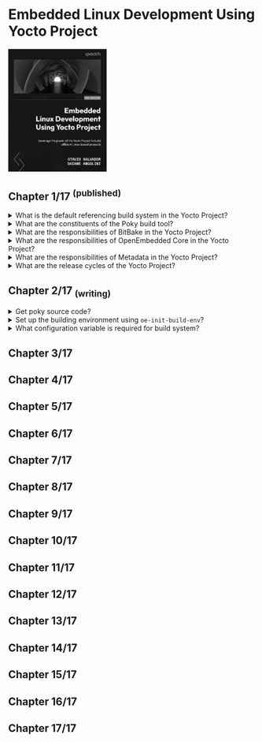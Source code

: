 # Embedded Linux Development Using Yocto Project
<img src="../../../covers/9781804615065.jpg" width="200"/>

## Chapter 1/17 <sup>(published)</sup>

<details>
<summary>What is the default referencing build system in the Yocto Project?</summary>

> **Description**
>
> Poky is the default Yocto Project reference distribution, which uses
> OpenEmbedded build system technology.
>
> ---
> **Resources**
> - Embedded Linux Development Using Yocto Project - Chapter 1
> ---
> **References**
> ---
</details>

<details>
<summary>What are the constituents of the Poky build tool?</summary>

> It is composed of a collection of tools, configuration files, and recipe data
> (known as metadata).
>
> |Poky Build Tool|
> |---|
> |BitBake Tool (bitbake)|
> |OpenEmbedded Core (meta)|
> |Poky Distribution Metadata (meta-poky)|
> |Yocto Project Reference BSP (meta-yocto-bsp)|
>
> It is platform-independent and performs cross-compiling using the BitBake
> tool, OpenEmbedded Core, and a default set of metadata.
>
> In addition, it provides the mechanism to build and combine thousands of
> distributed open source projects to form a fully customizable, complete, and
> coherent Linux software stack.
>
> ---
> **Resources**
> - Embedded Linux Development Using Yocto Project - Chapter 1
> ---
> **References**
> ---
</details>

<details>
<summary>What are the responsibilities of BitBake in the Yocto Project?</summary>

> **Description**
>
> BitBake is a task scheduler and execution system that parses Python and Shell
> Script code. The code that is parsed generates and runs tasks, which are a
> set of steps ordered per the code’s dependencies.
>
> BitBake evaluates all available metadata, managing dynamic variable
> expansion, dependencies, and code generation. In addition, it keeps track of
> all tasks to ensure their completion, maximizing the use of processing
> resources to reduce build time and predictability.
>
> The source code is in the `bitbake` subdirectory of Poky.
>
> ---
> **Resources**
> - Embedded Linux Development Using Yocto Project - Chapter 1
> ---
> **References**
> ---
</details>

<details>
<summary>What are the responsibilities of OpenEmbedded Core in the Yocto Project?</summary>

> The OpenEmbedded Core metadata collection provides the engine of the Poky
> build system. It provides the core features and aims to be generic and as
> lean as possible. It supports seven different processor architectures (ARM,
> ARM64, x86, x86-64, PowerPC, PowerPC 64, MIPS, MIPS64, RISC-V32, and RISC-V
> 64), only supporting platforms to be emulated by QEMU.
>
> The OpenEmbedded Core houses its metadata inside the `meta` subdirectory of
> Poky.

> **Resources**
> - Embedded Linux Development Using Yocto Project - Chapter 1

> **References**
> ---
</details>

<details>
<summary>What are the responsibilities of Metadata in the Yocto Project?</summary>

> The metadata includes recipes and configuration files. It is composed of a
> mix of Python and Shell Script text files, providing a tremendously flexible
> tool. Poky uses this to extend OpenEmbedded Core and includes two different
> layers, which are other metadata subsets, shown as follows:
>
> - `meta-poky`: This layer provides the default and supported distribution
>   policies, visual branding, and metadata tracking information (maintainers,
>   upstream status, and so on). This is to serve as a curated template that
>   could be used by distribution builders to seed their custom distribution.
> - `meta-yocto-bsp`: This provides the Board Support Package (BSP) used as the
>   reference hardware for the Yocto Project development and Quality Assurance
>   (QA) process.
>
> ---
> **Resources**
> - Embedded Linux Development Using Yocto Project - Chapter 1
> ---
> **References**
> ---
</details>

<details>
<summary>What are the release cycles of the Yocto Project?</summary>

> The Yocto Project has a release every six months, in April and October.
>
> The support for the stable release is for 7 months, offering 1 month of
> overlapped support for every stable release. The LTS release has a minimal
> support period of 2 years, optionally extended. After the official support
> period ends, it moves to Community support and finally reaches End Of Life
> (EOL).
>
> `Initial Release -> Stable Release -> Community -> End of Life`
>
> ---
> **Resources**
> - Embedded Linux Development Using Yocto Project - Chapter 1

> **References**
> ---
</details>

## Chapter 2/17 <sub>(writing)</sub>

<details>
<summary>Get poky source code?</summary>

> **Description**
>
> ```sh
> git clone https://git.yoctoproject.org/poky
> ``````
>
> ---
> **Resources**
> - Embedded Linux Development Using Yocto Project - Chapter 2
> ---
> **References**
> ---
</details>

<details>
<summary>Set up the building environment using <code>oe-init-build-env</code>?</summary>

> **Description**
>
> ```sh
> source oe-init-build-env <build-directory>
> ``````
>
> ---
> **Resources**
> - Embedded Linux Development Using Yocto Project - Chapter 2
> ---
> **References**
> ---
</details>

<details>
<summary>What configuration variable is required for build system?</summary>

> **Description**
>
> *config/local.conf*
> ```sh
> MACHINE ??= "qemux86-64"
> ``````
>
> ---
> **Resources**
> - Embedded Linux Development Using Yocto Project - Chapter 2
> ---
> **References**
> ---
</details>

## Chapter 3/17
## Chapter 4/17
## Chapter 5/17
## Chapter 6/17
## Chapter 7/17
## Chapter 8/17
## Chapter 9/17
## Chapter 10/17
## Chapter 11/17
## Chapter 12/17
## Chapter 13/17
## Chapter 14/17
## Chapter 15/17
## Chapter 16/17
## Chapter 17/17
